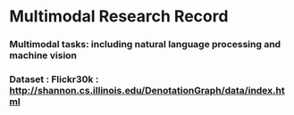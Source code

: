 # Multimodal Research Record
### Multimodal tasks: including natural language processing and machine vision
### Dataset : Flickr30k : http://shannon.cs.illinois.edu/DenotationGraph/data/index.html
